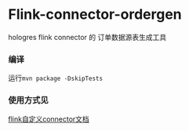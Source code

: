 # Flink-connector-ordergen

hologres flink connector 的 订单数据源表生成工具

### 编译

运行```mvn package -DskipTests```

### 使用方式见

[flink自定义connector文档](https://help.aliyun.com/document_detail/193520.html)

